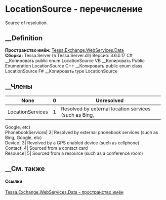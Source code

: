 # LocationSource - перечисление
Source of resolution.
## __Definition
 **Пространство имён:**
[Tessa.Exchange.WebServices.Data](N_Tessa_Exchange_WebServices_Data.htm)  
 **Сборка:** Tessa.Server (в Tessa.Server.dll) Версия: 3.6.0.17
C# __Копировать
     public enum LocationSource
VB __Копировать
     Public Enumeration LocationSource
C++ __Копировать
     public enum class LocationSource
F# __Копировать
     type LocationSource
##  __Члены
None| 0| Unresolved  
---|---|---  
LocationServices| 1| Resolved by external location services (such as Bing,
Google, etc)  
PhonebookServices| 2| Resolved by external phonebook services (such as Bing,
Google, etc)  
Device| 3| Revolved by a GPS enabled device (such as cellphone)  
Contact| 4| Sourced from a contact card  
Resource| 5| Sourced from a resource (such as a conference room)  
##  __См. также
#### Ссылки
[Tessa.Exchange.WebServices.Data - пространство
имён](N_Tessa_Exchange_WebServices_Data.htm)
